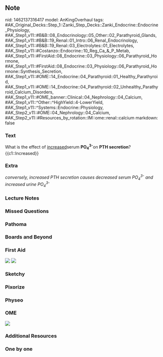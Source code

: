 ## Note
nid: 1462137316417
model: AnKingOverhaul
tags: #AK_Original_Decks::Step_1::Zanki_Step_Decks::Zanki_Endocrine::Endocrine_Physiology, #AK_Step1_v11::#B&B::08_Endocrinology::05_Other::02_Parathyroid_Glands, #AK_Step1_v11::#B&B::19_Renal::01_Intro::06_Renal_Endocrinology, #AK_Step1_v11::#B&B::19_Renal::03_Electrolytes::01_Electrolytes, #AK_Step1_v11::#Costanzo::Endocrine::10_Reg_Ca_&_P_Metab, #AK_Step1_v11::#FirstAid::08_Endocrine::03_Physiology::06_Parathyroid_Hormone, #AK_Step1_v11::#FirstAid::08_Endocrine::03_Physiology::06_Parathyroid_Hormone::Synthesis_Secretion, #AK_Step1_v11::#OME::14_Endocrine::04_Parathyroid::01_Healthy_Parathyroid, #AK_Step1_v11::#OME::14_Endocrine::04_Parathyroid::02_Unhealthy_Parathyroid_Calcium_Disorders, #AK_Step1_v11::#OME_banner::Clinical::04_Nephrology::04_Calcium, #AK_Step1_v11::^Other::^HighYield::4-LowerYield, #AK_Step1_v11::^Systems::Endocrine::Physiology, #AK_Step2_v11::#OME::04_Nephrology::04_Calcium, #AK_Step2_v11::#Resources_by_rotation::IM::ome::renal::calcium
markdown: false

### Text
<div>
  What is the effect of <u>increased</u>serum <b>PO</b><sub style=
  "font-weight: bold;">4</sub><sup style=
  "font-weight: bold;">3-</sup>on <b>PTH secretion</b>?
</div>
<div>
  {{c1::Increased}}
</div>

### Extra
<i>conversely, increased PTH secretion causes decreased serum
PO<sub>4</sub><sup>3-</sup> and increased urine
PO<sub>4</sub><sup>3-</sup></i>

### Lecture Notes


### Missed Questions


### Pathoma


### Boards and Beyond


### First Aid
<img src="tmpoLu3dM.png"> <img src="tmpasZGFo.png">

### Sketchy


### Pixorize


### Physeo


### OME
<div class="ome-widget">
  <a href=
  "https://onlinemeded.org/spa/nephrology/calcium/acquire?ref=anki">
  <img src="_OME_AnkiFlashcards_Lesson_2.png"></a>
</div>

### Additional Resources


### One by one

